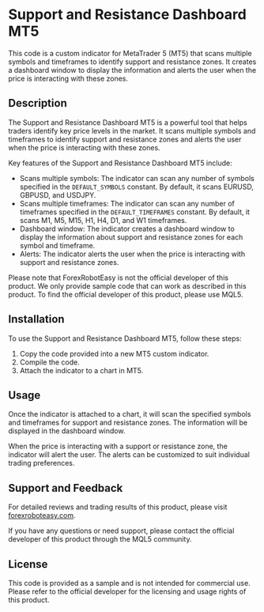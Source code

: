 # Support and Resistance Dashboard MT5

This code is a custom indicator for MetaTrader 5 (MT5) that scans multiple symbols and timeframes to identify support and resistance zones. It creates a dashboard window to display the information and alerts the user when the price is interacting with these zones.

## Description

The Support and Resistance Dashboard MT5 is a powerful tool that helps traders identify key price levels in the market. It scans multiple symbols and timeframes to identify support and resistance zones and alerts the user when the price is interacting with these zones.

Key features of the Support and Resistance Dashboard MT5 include:

- Scans multiple symbols: The indicator can scan any number of symbols specified in the `DEFAULT_SYMBOLS` constant. By default, it scans EURUSD, GBPUSD, and USDJPY.
- Scans multiple timeframes: The indicator can scan any number of timeframes specified in the `DEFAULT_TIMEFRAMES` constant. By default, it scans M1, M5, M15, H1, H4, D1, and W1 timeframes.
- Dashboard window: The indicator creates a dashboard window to display the information about support and resistance zones for each symbol and timeframe.
- Alerts: The indicator alerts the user when the price is interacting with support and resistance zones.

Please note that ForexRobotEasy is not the official developer of this product. We only provide sample code that can work as described in this product. To find the official developer of this product, please use MQL5.

## Installation

To use the Support and Resistance Dashboard MT5, follow these steps:

1. Copy the code provided into a new MT5 custom indicator.
2. Compile the code.
3. Attach the indicator to a chart in MT5.

## Usage

Once the indicator is attached to a chart, it will scan the specified symbols and timeframes for support and resistance zones. The information will be displayed in the dashboard window.

When the price is interacting with a support or resistance zone, the indicator will alert the user. The alerts can be customized to suit individual trading preferences.

## Support and Feedback

For detailed reviews and trading results of this product, please visit [forexroboteasy.com](https://forexroboteasy.com/forex-robot-review/review-mt5-support-and-resistance-dashboard/).

If you have any questions or need support, please contact the official developer of this product through the MQL5 community.

## License

This code is provided as a sample and is not intended for commercial use. Please refer to the official developer for the licensing and usage rights of this product.
